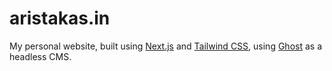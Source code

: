 # aristakas.in

My personal website, built using [Next.js](https://nextjs.org) and [Tailwind CSS](https://tailwindcss.com), using [Ghost](https://ghost.org) as a headless CMS.
